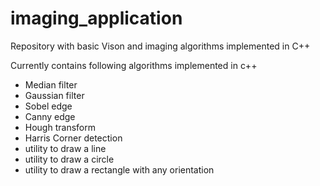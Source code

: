 # imaging_application
Repository with basic Vison and imaging algorithms implemented in C++

Currently contains following algorithms implemented in c++

- Median filter
- Gaussian filter
- Sobel edge
- Canny edge
- Hough transform
- Harris Corner detection
- utility to draw a line
- utility to draw a circle
- utility to draw a rectangle with any orientation
